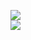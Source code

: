 [![](https://img.shields.io/badge/Made%20With-Github%20Spray-lightgrey.svg?style=for-the-badge&logo=github)](https://github.com/Annihil/github-spray#1539)  
[![](https://i.imgur.com/2DrTn0Z.gif)](https://github.com/Annihil/github-spray)